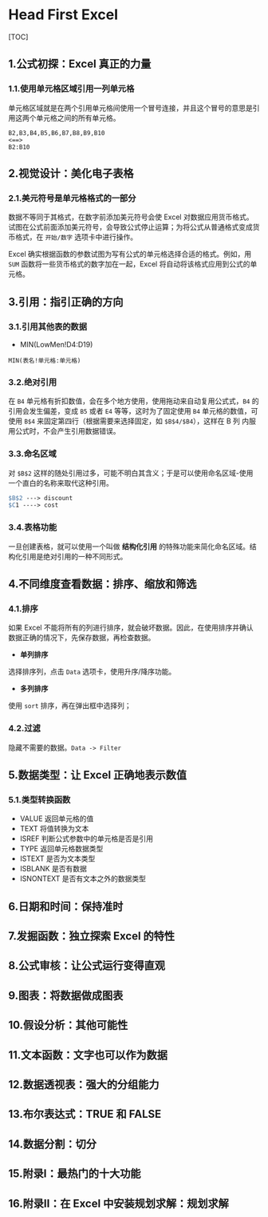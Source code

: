 # Head First Excel

[TOC]

## 1.公式初探：Excel 真正的力量

### 1.1.使用单元格区域引用一列单元格

单元格区域就是在两个引用单元格间使用一个冒号连接，并且这个冒号的意思是引用这两个单元格之间的所有单元格。

```
B2,B3,B4,B5,B6,B7,B8,B9,B10
<==>
B2:B10
```

## 2.视觉设计：美化电子表格

### 2.1.美元符号是单元格格式的一部分

数据不等同于其格式，在数字前添加美元符号会使 Excel 对数据应用货币格式。试图在公式前面添加美元符号，会导致公式停止运算；为将公式从普通格式变成货币格式，在 `开始/数字` 选项卡中进行操作。

Excel 确实根据函数的参数试图为写有公式的单元格选择合适的格式。例如，用 `SUM` 函数将一些货币格式的数字加在一起，Excel 将自动将该格式应用到公式的单元格。

## 3.引用：指引正确的方向

### 3.1.引用其他表的数据

- MIN(LowMen!D4:D19)

```
MIN(表名!单元格:单元格)
```

### 3.2.绝对引用

在 `B4` 单元格有折扣数值，会在多个地方使用，使用拖动来自动复用公式式，`B4` 的引用会发生偏差，变成 `B5` 或者 `E4` 等等，这时为了固定使用 `B4` 单元格的数值，可使用 `B$4` 来固定第四行（根据需要来选择固定，如 `$B$4/$B4`），这样在 B 列 内服用公式时，不会产生引用数据错误。

### 3.3.命名区域

对 `$B$2` 这样的随处引用过多，可能不明白其含义；于是可以使用命名区域-使用一个直白的名称来取代这种引用。

```mk
$B$2 ---> discount
$C1 ----> cost
```

### 3.4.表格功能

一旦创建表格，就可以使用一个叫做 **结构化引用** 的特殊功能来简化命名区域。结构化引用是绝对引用的一种不同形式。

## 4.不同维度查看数据：排序、缩放和筛选

### 4.1.排序

如果 Excel 不能将所有的列进行排序，就会破坏数据。因此，在使用排序并确认数据正确的情况下，先保存数据，再检查数据。

- **单列排序**

选择排序列，点击 `Data` 选项卡，使用升序/降序功能。

- **多列排序**

使用 `sort` 排序，再在弹出框中选择列；

### 4.2.过滤

隐藏不需要的数据。`Data -> Filter`

## 5.数据类型：让 Excel 正确地表示数值

### 5.1.类型转换函数

- VALUE 返回单元格的值
- TEXT 将值转换为文本
- ISREF 判断公式参数中的单元格是否是引用
- TYPE 返回单元格数据类型
- ISTEXT 是否为文本类型
- ISBLANK 是否有数据
- ISNONTEXT 是否有文本之外的数据类型

## 6.日期和时间：保持准时



## 7.发掘函数：独立探索 Excel 的特性

## 8.公式审核：让公式运行变得直观

## 9.图表：将数据做成图表

## 10.假设分析：其他可能性

## 11.文本函数：文字也可以作为数据

## 12.数据透视表：强大的分组能力

## 13.布尔表达式：TRUE 和 FALSE

## 14.数据分割：切分

## 15.附录I：最热门的十大功能

## 16.附录II：在 Excel 中安装规划求解：规划求解
